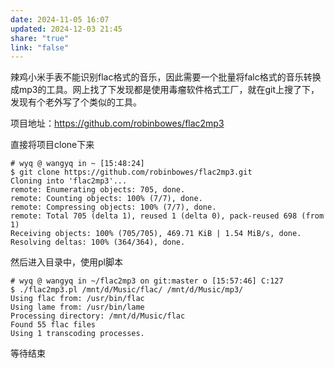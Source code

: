 ```yaml
---
date: 2024-11-05 16:07
updated: 2024-12-03 21:45
share: "true"
link: "false"
---
```


辣鸡小米手表不能识别flac格式的音乐，因此需要一个批量将falc格式的音乐转换成mp3的工具。网上找了下发现都是使用毒瘤软件格式工厂，就在git上搜了下，发现有个老外写了个类似的工具。

项目地址：<https://github.com/robinbowes/flac2mp3>

直接将项目clone下来

```shell
# wyq @ wangyq in ~ [15:48:24]
$ git clone https://github.com/robinbowes/flac2mp3.git
Cloning into 'flac2mp3'...
remote: Enumerating objects: 705, done.
remote: Counting objects: 100% (7/7), done.
remote: Compressing objects: 100% (7/7), done.
remote: Total 705 (delta 1), reused 1 (delta 0), pack-reused 698 (from 1)
Receiving objects: 100% (705/705), 469.71 KiB | 1.54 MiB/s, done.
Resolving deltas: 100% (364/364), done.
```

然后进入目录中，使用pl脚本

```she'l'l
# wyq @ wangyq in ~/flac2mp3 on git:master o [15:57:46] C:127
$ ./flac2mp3.pl /mnt/d/Music/flac/ /mnt/d/Music/mp3/
Using flac from: /usr/bin/flac
Using lame from: /usr/bin/lame
Processing directory: /mnt/d/Music/flac
Found 55 flac files
Using 1 transcoding processes.
```

等待结束
